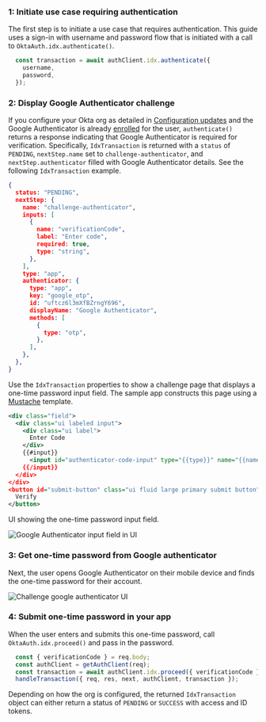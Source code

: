 ### 1: Initiate use case requiring authentication

The first step is to initiate a use case that requires authentication. This guide uses a sign-in with username and password flow that is initiated with a call to `OktaAuth.idx.authenticate()`.

```javascript
  const transaction = await authClient.idx.authenticate({
    username,
    password,
  });
```

### 2: Display Google Authenticator challenge

If you configure your Okta org as detailed in [Configuration updates](#update-configurations) and the Google Authenticator is already [enrolled](#integrate-sdk-for-authenticator-enrollment) for the user, `authenticate()` returns a response indicating that Google Authenticator is required for verification. Specifically, `IdxTransaction` is returned with a `status` of `PENDING`, `nextStep.name` set to `challenge-authenticator`, and `nextStep.authenticator` filled with Google Authenticator details. See the following `IdxTransaction` example.

```json
{
  status: "PENDING",
  nextStep: {
    name: "challenge-authenticator",
    inputs: [
      {
        name: "verificationCode",
        label: "Enter code",
        required: true,
        type: "string",
      },
    ],
    type: "app",
    authenticator: {
      type: "app",
      key: "google_otp",
      id: "uftcz6l3mXfBZrngY696",
      displayName: "Google Authenticator",
      methods: [
        {
          type: "otp",
        },
      ],
    },
  },
}
```

Use the `IdxTransaction` properties to show a challenge page that displays a one-time password input field. The sample app constructs this page using a [Mustache](https://mustache.github.io/) template.

```xml
<div class="field">
  <div class="ui labeled input">
    <div class="ui label">
      Enter Code
    </div>
    {{#input}}
      <input id="authenticator-code-input" type="{{type}}" name="{{name}}" autoComplete="off" required />
    {{/input}}
  </div>
</div>
<button id="submit-button" class="ui fluid large primary submit button" type="submit">
  Verify
</button>
```

UI showing the one-time password input field.

<div class="common-image-format">

![Google Authenticator input field in UI](/img/authenticators/authenticators-google-challenge-password.png)

</div>

### 3: Get one-time password from Google authenticator

Next, the user opens Google Authenticator on their mobile device and finds the one-time password for their account.

<div class="common-image-format">

![Challenge google authenticator UI](/img/authenticators/authenticators-google-one-time-password-fetch.png)

</div>

### 4: Submit one-time password in your app

When the user enters and submits this one-time password, call `OktaAuth.idx.proceed()` and pass in the password.

```javascript
  const { verificationCode } = req.body;
  const authClient = getAuthClient(req);
  const transaction = await authClient.idx.proceed({ verificationCode });
  handleTransaction({ req, res, next, authClient, transaction });
```

Depending on how the org is configured, the returned `IdxTransaction` object can either return a status of `PENDING` or `SUCCESS` with access and ID tokens.
